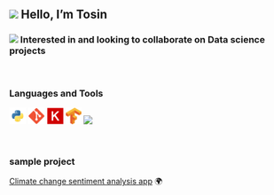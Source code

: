 ## <img src="https://media.giphy.com/media/hvRJCLFzcasrR4ia7z/giphy.gif" width="40px"> Hello, I’m Tosin

### <img src="https://media.giphy.com/media/mX3Fb07CJXDuheCUi0/giphy.gif" width="40px"> Interested in and looking to collaborate on Data science projects

<br/>

### **Languages and Tools**

[<code><img height="30" src="https://raw.githubusercontent.com/github/explore/80688e429a7d4ef2fca1e82350fe8e3517d3494d/topics/python/python.png" ></code>](https://www.python.org/)
[<code><img height="30" src="https://github.com/gahogg/gahogg/blob/master/git.png?raw=true" ></code>](https://git-scm.com/)
[<code><img height="30" src="https://raw.githubusercontent.com/gahogg/gahogg/master/keras.png"></code>](https://keras.io/)
[<code><img height="30" src="https://raw.githubusercontent.com/gahogg/gahogg/master/tensorflow.png"></code>](https://www.tensorflow.org/)
[<code><img height="40" src="https://giphy.com/stickers/BooleanCareers-transparent-V8y1y1FzxDETVUtQE4"></code>](https://en.wikipedia.org/wiki/SQL)

<br/>

### **sample project**

[Climate change sentiment analysis app](https://climate-change-sentiment-analysis-appbase-app-streamli-v7uhh8.streamlitapp.com/) 🌍

<!---
toarstn92/toarstn92 is a ✨ special ✨ repository because its `README.md` (this file) appears on your GitHub profile.
You can click the Preview link to take a look at your changes.
--->
